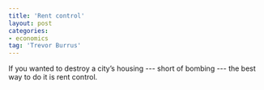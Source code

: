 ```yaml
---
title: 'Rent control'
layout: post
categories:
- economics
tag: 'Trevor Burrus'
---
```


If you wanted to destroy a city’s housing --- short of bombing --- the best way to do it is rent control.